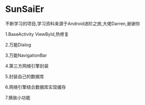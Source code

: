 # SunSaiEr
不断学习的项目,学习资料来源于Android进阶之旅,大佬Darren,谢谢你


1.BaseActivity ViewById,热修复


2.万能Dialog


3.万能NavigationBar


4.第三方网络引擎封装


5.封装自己的数据库


6.网络引擎结合数据库实现缓存


7.换肤小功能
